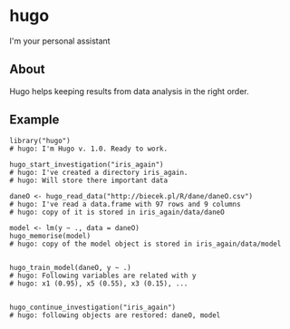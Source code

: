 # hugo

I'm your personal assistant

## About

Hugo helps keeping results from data analysis in the right order.

## Example

```
library("hugo")
# hugo: I'm Hugo v. 1.0. Ready to work.

hugo_start_investigation("iris_again")
# hugo: I've created a directory iris_again. 
# hugo: Will store there important data

daneO <- hugo_read_data("http://biecek.pl/R/dane/daneO.csv")
# hugo: I've read a data.frame with 97 rows and 9 columns
# hugo: copy of it is stored in iris_again/data/daneO

model <- lm(y ~ ., data = daneO)
hugo_memorise(model)
# hugo: copy of the model object is stored in iris_again/data/model


hugo_train_model(daneO, y ~ .)
# hugo: Following variables are related with y
# hugo: x1 (0.95), x5 (0.55), x3 (0.15), ...


hugo_continue_investigation("iris_again")
# hugo: following objects are restored: daneO, model

```

